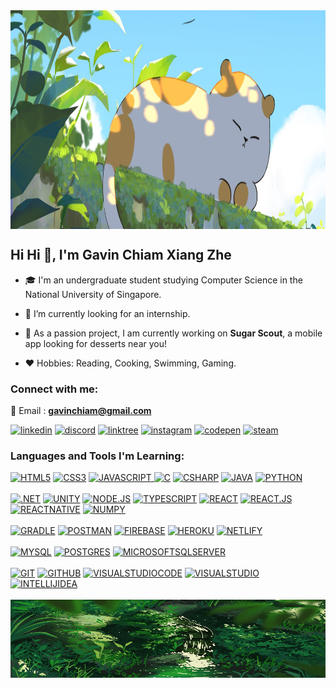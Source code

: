 <img src="https://github.com/Gavino3o/Gavino3o/blob/main/cute_cat.jpg" alt="head banner" width="1200" height="350" align="center">

## Hi Hi 👋, I'm Gavin Chiam Xiang Zhe

- 🎓 I'm an undergraduate student studying Computer Science in the National University of Singapore.

- 🔭 I’m currently looking for an internship.

- 🌱 As a passion project, I am currently working on **Sugar Scout**, a mobile app looking for desserts near you!

- ❤️ Hobbies: Reading, Cooking, Swimming, Gaming.

<h3 align="left">Connect with me:</h3>

📧 Email : **gavinchiam@gmail.com**
<div>
    <a href="https://www.linkedin.com/in/gavin-chiam-xiang-zhe/" target="_blank"><img src="https://img.shields.io/static/v1?label=&message=Linkedin&color=0A66C2&style=for-the-badge&logo=linkedin&logoColor=whitesmoke" alt="linkedin"></a>
    <a href="https://discord.com/users/nivago3o" target="_blank"><img src="https://img.shields.io/badge/Discord-%235865F2.svg?style=for-the-badge&logo=discord&logoColor=white" alt="discord"></a>
    <a href="https://linktr.ee/gavino3o" target="_blank"><img src="https://img.shields.io/badge/linktree-1de9b6?style=for-the-badge&logo=linktree&logoColor=white" alt="linktree"></a>
    <a href="https://www.instagram.com/gavinchiam/" target="_blank"><img src="https://img.shields.io/static/v1?label=&message=Instagram&color=lightpink&style=for-the-badge&logo=instagram&logoColor=black" alt="instagram"></a>
    <a href="https://codepen.io/Gavino3o" target="_blank"><img src="https://img.shields.io/static/v1?label=&message=Codepen&color=%23000000&style=for-the-badge&logo=codepen&logoColor=whitesmoke" alt="codepen"></a>
    <a href="https://steamcommunity.com/id/hyperphoenixart/" target="_blank"><img src="https://img.shields.io/badge/steam-%23000000.svg?style=for-the-badge&logo=steam&logoColor=white" alt="steam"></a>
</div>

<h3 align="left">Languages and Tools I'm Learning:</h3>
<div>
    <a href="https://"><img src="https://img.shields.io/static/v1?label=&message=HTML5&color=%23E34F26&style=for-the-badge&logo=html5&logoColor=whitesmoke" alt="HTML5"></a>
    <a href="https://"><img src="https://img.shields.io/static/v1?label=&message=CSS3&color=%231572B6&style=for-the-badge&logo=css3&logoColor=whitesmoke" alt="CSS3"></a>
    <a href="https://"><img src="https://img.shields.io/static/v1?label=&message=Javascript&color=%23F7DF1E&style=for-the-badge&logo=javascript&logoColor=grey" alt="JAVASCRIPT"> </a>
    <a href="https://"><img src="https://img.shields.io/badge/c%23-%23239120.svg?style=for-the-badge&logo=csharp&logoColor=white" alt="C"></a>
    <a href="https://"><img src="https://img.shields.io/badge/c-%2300599C.svg?style=for-the-badge&logo=c&logoColor=white" alt="CSHARP"></a>
    <a href="https://"><img src="https://img.shields.io/badge/java-%23ED8B00.svg?style=for-the-badge&logo=openjdk&logoColor=white" alt="JAVA"></a>
    <a href="https://"><img src="https://img.shields.io/badge/python-3670A0?style=for-the-badge&logo=python&logoColor=ffdd54" alt="PYTHON"></a>  
<br><br>
    <a href="https://"><img src="https://img.shields.io/badge/.NET-5C2D91?style=for-the-badge&logo=.net&logoColor=white" alt=".NET"></a>
    <a href="https://"><img src="https://img.shields.io/badge/unity-%23000000.svg?style=for-the-badge&logo=unity&logoColor=white" alt="UNITY"></a>
    <a href="https://"><img src="https://img.shields.io/badge/node.js-6DA55F?style=for-the-badge&logo=node.js&logoColor=white" alt="NODE.JS"></a>
    <a href="https://"><img src="https://img.shields.io/static/v1?label=&message=Typescript&color=%233178C6&style=for-the-badge&logo=typescript&logoColor=03256C" alt="TYPESCRIPT"></a>
    <a href="https://"><img src="https://img.shields.io/badge/react-%2320232a.svg?style=for-the-badge&logo=react&logoColor=%2361DAFB" alt="REACT"></a>
    <a href="https://"><img src="https://img.shields.io/static/v1?label=&message=REACT.JS&color=%2361DAFB&style=for-the-badge&logo=react&logoColor=grey" alt="REACT.JS"></a>
    <a href="https://"><img src="https://img.shields.io/badge/react_native-%2320232a.svg?style=for-the-badge&logo=react&logoColor=%2361DAFB" alt="REACTNATIVE"></a>
    <a href="https://"><img src="https://img.shields.io/badge/numpy-%23013243.svg?style=for-the-badge&logo=numpy&logoColor=white" alt="NUMPY"></a>
<br><br>
    <a href="https://"><img src="https://img.shields.io/badge/Gradle-02303A.svg?style=for-the-badge&logo=Gradle&logoColor=white" alt="GRADLE"></a>
    <a href="https://"><img src="https://img.shields.io/badge/Postman-FF6C37?style=for-the-badge&logo=postman&logoColor=white" alt="POSTMAN"></a>
    <a href="https://"><img src="https://img.shields.io/badge/firebase-%23039BE5.svg?style=for-the-badge&logo=firebase" alt="FIREBASE"></a>
    <a href="https://"><img src="https://img.shields.io/badge/heroku-%23430098.svg?style=for-the-badge&logo=heroku&logoColor=white" alt="HEROKU"></a>
    <a href="https://"><img src="https://img.shields.io/badge/netlify-%23000000.svg?style=for-the-badge&logo=netlify&logoColor=#00C7B7" alt="NETLIFY"></a>
<br><br>
    <a href="https://"><img src="https://img.shields.io/badge/mysql-%2300f.svg?style=for-the-badge&logo=mysql&logoColor=white" alt="MYSQL"></a>
    <a href="https://"><img src="https://img.shields.io/badge/postgres-%23316192.svg?style=for-the-badge&logo=postgresql&logoColor=white" alt="POSTGRES"></a>
    <a href="https://"><img src="https://img.shields.io/badge/Microsoft%20SQL%20Server-CC2927?style=for-the-badge&logo=microsoft%20sql%20server&logoColor=white" alt="MICROSOFTSQLSERVER"></a>
<br><br>
    <a href="https://"><img src="https://img.shields.io/static/v1?label=&message=GIT&color=%23F05032&style=for-the-badge&logo=git&logoColor=whitesmoke" alt="GIT"></a>
    <a href="https://"><img src="https://img.shields.io/static/v1?label=&message=GITHUB&color=%23181717&style=for-the-badge&logo=github&logoColor=whitesmoke" alt="GITHUB"></a>
    <a href="https://"><img src="https://img.shields.io/badge/Visual%20Studio%20Code-0078d7.svg?style=for-the-badge&logo=visual-studio-code&logoColor=white" alt="VISUALSTUDIOCODE"></a>
    <a href="https://"><img src="https://img.shields.io/badge/Visual%20Studio-5C2D91.svg?style=for-the-badge&logo=visual-studio&logoColor=white" alt="VISUALSTUDIO"></a>
    <a href="https://"><img src="https://img.shields.io/badge/IntelliJIDEA-000000.svg?style=for-the-badge&logo=intellij-idea&logoColor=white" alt="INTELLIJIDEA"></a>
<br><br>
</div>

<img align="center" alt="footer" width="1200" height="125" src="https://github.com/Gavino3o/Gavino3o/blob/main/nature_background.gif">
